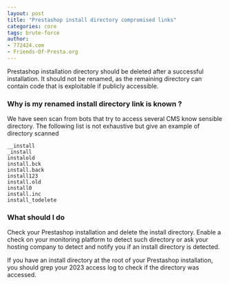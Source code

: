 ```yaml
---
layout: post
title: "Prestashop install directory compromised links"
categories: core
tags: brute-force
author:
- 772424.com
- Friends-Of-Presta.org
---
```


Prestashop installation directory should be deleted after a successful installation.
It should not be renamed, as the remaining directory can contain code that is exploitable if publicly accessible.

### Why is my renamed install directory link is known ?

We have seen scan from bots that try to access several CMS know sensible directory.
The following list is not exhaustive but give an example of directory scanned

```
__install
_install
instalold
install.bck
install.back
install123
install.old
install0
install.inc
install_todelete
```

### What should I do

Check your Prestashop installation and delete the install directory.
Enable a check on your monitoring platform to detect such directory
or ask your hosting company to detect and notify you if an install directory is detected.

If you have an install directory at the root of your Prestashop installation,
you should grep your 2023 access log to check if the directory was accessed.

